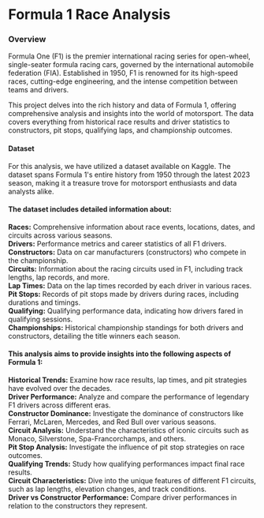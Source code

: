 # Formula 1 Race Analysis
### Overview
Formula One (F1) is the premier international racing series for open-wheel, single-seater formula racing cars, governed by the international automobile federation (FIA). Established in 1950, F1 is renowned for its high-speed races, cutting-edge engineering, and the intense competition between teams and drivers.

This project delves into the rich history and data of Formula 1, offering comprehensive analysis and insights into the world of motorsport. The data covers everything from historical race results and driver statistics to constructors, pit stops, qualifying laps, and championship outcomes.

#### Dataset<br>
For this analysis, we have utilized a dataset available on Kaggle. The dataset spans Formula 1's entire history from 1950 through the latest 2023 season, making it a treasure trove for motorsport enthusiasts and data analysts alike. 

#### The dataset includes detailed information about:
**Races:** Comprehensive information about race events, locations, dates, and circuits across various seasons.<br>
**Drivers:** Performance metrics and career statistics of all F1 drivers.<br>
**Constructors:** Data on car manufacturers (constructors) who compete in the championship.<br>
**Circuits:** Information about the racing circuits used in F1, including track lengths, lap records, and more.<br>
**Lap Times:** Data on the lap times recorded by each driver in various races.<br>
**Pit Stops:** Records of pit stops made by drivers during races, including durations and timings.<br>
**Qualifying:** Qualifying performance data, indicating how drivers fared in qualifying sessions.<br>
**Championships:** Historical championship standings for both drivers and constructors, detailing the title winners each season.<br>

#### This analysis aims to provide insights into the following aspects of Formula 1:

**Historical Trends:** Examine how race results, lap times, and pit strategies have evolved over the decades.<br>
**Driver Performance:** Analyze and compare the performance of legendary F1 drivers across different eras.<br>
**Constructor Dominance:** Investigate the dominance of constructors like Ferrari, McLaren, Mercedes, and Red Bull over various seasons.<br>
**Circuit Analysis:** Understand the characteristics of iconic circuits such as Monaco, Silverstone, Spa-Francorchamps, and others.<br>
**Pit Stop Analysis:** Investigate the influence of pit stop strategies on race outcomes.<br>
**Qualifying Trends:** Study how qualifying performances impact final race results.<br>
**Circuit Characteristics:** Dive into the unique features of different F1 circuits, such as lap lengths, elevation changes, and track conditions.<br>
**Driver vs Constructor Performance:** Compare driver performances in relation to the constructors they represent.<br>
